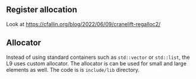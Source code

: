 ## Register allocation
Look at https://cfallin.org/blog/2022/06/09/cranelift-regalloc2/

## Allocator
Instead of using standard containers such as ``std::vector`` or ``std::list``, the L9 uses custom 
allocator. The allocator is can be used for small and large elements as well. The code is is 
``include/lib`` directory.